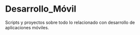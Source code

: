 # Desarrollo_Móvil
Scripts y proyectos sobre todo lo relacionado con desarrollo de aplicaciones móviles.
